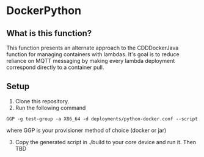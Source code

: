 # DockerPython

## What is this function?

This function presents an alternate approach to the CDDDockerJava function for managing containers with lambdas. It's goal is to reduce 
reliance on MQTT messaging by making every lambda deployment correspond directly to a container pull.

## Setup

1. Clone this repository.
2. Run the following command
```
GGP -g test-group -a X86_64 -d deployments/python-docker.conf --script
```
where GGP is your provisioner method of choice (docker or jar)

3. Copy the generated script in ./build to your core device and run it. Then TBD